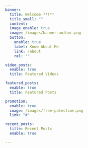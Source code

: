 ```yaml
---
banner:
  title: Welcome **!**
  title_small: ""
  content:
  image_enable: true
  image: /images/banner-author.png
  button:
    enable: true
    label: Know About Me
    link: /about
    rel: ""

video_posts:
  enable: true
  title: Featured Videos

featured_posts:
  enable: true
  title: Featured Posts

promotion:
  enable: true
  image: /images/free-palestine.png
  link: "#"

recent_posts:
  title: Recent Posts
  enable: true

---
```

